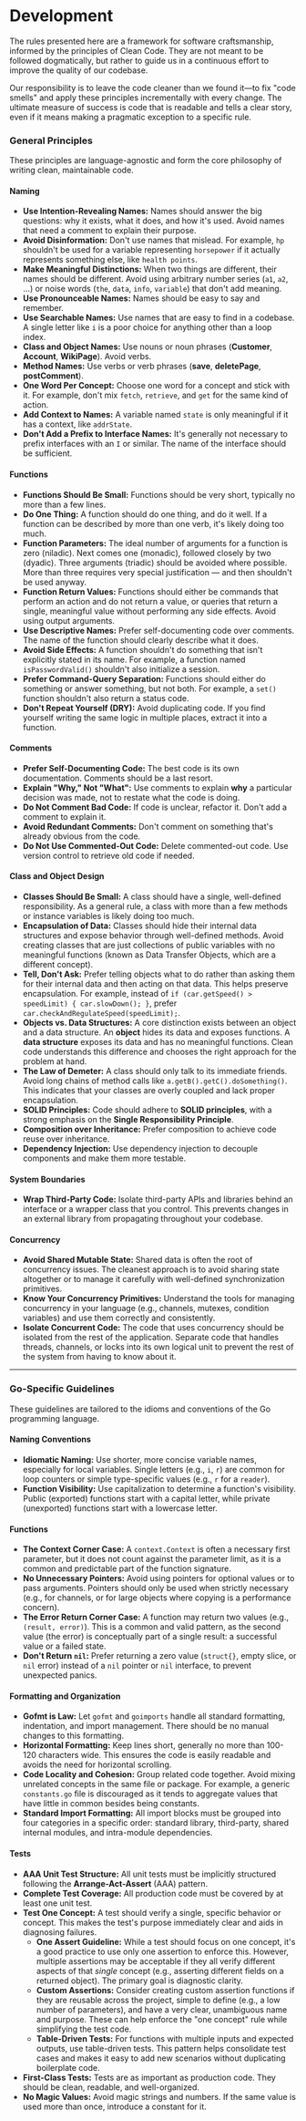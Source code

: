 # Development

The rules presented here are a framework for software craftsmanship, informed by the principles of Clean Code. They are not meant to be followed dogmatically, but rather to guide us in a continuous effort to improve the quality of our codebase.

Our responsibility is to leave the code cleaner than we found it—to fix "code smells" and apply these principles incrementally with every change. The ultimate measure of success is code that is readable and tells a clear story, even if it means making a pragmatic exception to a specific rule.

### **General Principles**

These principles are language-agnostic and form the core philosophy of writing clean, maintainable code.

#### **Naming**

* **Use Intention-Revealing Names:** Names should answer the big questions: why it exists, what it does, and how it's used. Avoid names that need a comment to explain their purpose.
* **Avoid Disinformation:** Don't use names that mislead. For example, `hp` shouldn't be used for a variable representing `horsepower` if it actually represents something else, like `health points`.
* **Make Meaningful Distinctions:** When two things are different, their names should be different. Avoid using arbitrary number series (`a1`, `a2`, ...) or noise words (`the`, `data`, `info`, `variable`) that don't add meaning.
* **Use Pronounceable Names:** Names should be easy to say and remember.
* **Use Searchable Names:** Use names that are easy to find in a codebase. A single letter like `i` is a poor choice for anything other than a loop index.
* **Class and Object Names:** Use nouns or noun phrases (**Customer**, **Account**, **WikiPage**). Avoid verbs.
* **Method Names:** Use verbs or verb phrases (**save**, **deletePage**, **postComment**).
* **One Word Per Concept:** Choose one word for a concept and stick with it. For example, don't mix `fetch`, `retrieve`, and `get` for the same kind of action.
* **Add Context to Names:** A variable named `state` is only meaningful if it has a context, like `addrState`.
* **Don't Add a Prefix to Interface Names:** It's generally not necessary to prefix interfaces with an `I` or similar. The name of the interface should be sufficient.

#### **Functions**

* **Functions Should Be Small:** Functions should be very short, typically no more than a few lines.
* **Do One Thing:** A function should do one thing, and do it well. If a function can be described by more than one verb, it's likely doing too much.
* **Function Parameters:** The ideal number of arguments for a function is zero (niladic). Next comes one (monadic), followed closely by two (dyadic). Three arguments (triadic) should be avoided where possible. More than three requires very special justification — and then shouldn't be used anyway.
* **Function Return Values:** Functions should either be commands that perform an action and do not return a value, or queries that return a single, meaningful value without performing any side effects. Avoid using output arguments.
* **Use Descriptive Names:** Prefer self-documenting code over comments. The name of the function should clearly describe what it does.
* **Avoid Side Effects:** A function shouldn't do something that isn't explicitly stated in its name. For example, a function named `isPasswordValid()` shouldn't also initialize a session.
* **Prefer Command-Query Separation:** Functions should either do something or answer something, but not both. For example, a `set()` function shouldn't also return a status code.
* **Don't Repeat Yourself (DRY):** Avoid duplicating code. If you find yourself writing the same logic in multiple places, extract it into a function.

#### **Comments**

* **Prefer Self-Documenting Code:** The best code is its own documentation. Comments should be a last resort.
* **Explain "Why," Not "What":** Use comments to explain **why** a particular decision was made, not to restate what the code is doing.
* **Do Not Comment Bad Code:** If code is unclear, refactor it. Don't add a comment to explain it.
* **Avoid Redundant Comments:** Don't comment on something that's already obvious from the code.
* **Do Not Use Commented-Out Code:** Delete commented-out code. Use version control to retrieve old code if needed.

#### **Class and Object Design**

* **Classes Should Be Small:** A class should have a single, well-defined responsibility. As a general rule, a class with more than a few methods or instance variables is likely doing too much.
* **Encapsulation of Data:** Classes should hide their internal data structures and expose behavior through well-defined methods. Avoid creating classes that are just collections of public variables with no meaningful functions (known as Data Transfer Objects, which are a different concept).
* **Tell, Don't Ask:** Prefer telling objects what to do rather than asking them for their internal data and then acting on that data. This helps preserve encapsulation. For example, instead of `if (car.getSpeed() > speedLimit) { car.slowDown(); }`, prefer `car.checkAndRegulateSpeed(speedLimit);`.
* **Objects vs. Data Structures:** A core distinction exists between an object and a data structure. An **object** hides its data and exposes functions. A **data structure** exposes its data and has no meaningful functions. Clean code understands this difference and chooses the right approach for the problem at hand.
* **The Law of Demeter:** A class should only talk to its immediate friends. Avoid long chains of method calls like `a.getB().getC().doSomething()`. This indicates that your classes are overly coupled and lack proper encapsulation.
* **SOLID Principles:** Code should adhere to **SOLID principles**, with a strong emphasis on the **Single Responsibility Principle**.
* **Composition over Inheritance:** Prefer composition to achieve code reuse over inheritance.
* **Dependency Injection:** Use dependency injection to decouple components and make them more testable.

#### **System Boundaries**

* **Wrap Third-Party Code:** Isolate third-party APIs and libraries behind an interface or a wrapper class that you control. This prevents changes in an external library from propagating throughout your codebase.

#### **Concurrency**

* **Avoid Shared Mutable State:** Shared data is often the root of concurrency issues. The cleanest approach is to avoid sharing state altogether or to manage it carefully with well-defined synchronization primitives.
* **Know Your Concurrency Primitives:** Understand the tools for managing concurrency in your language (e.g., channels, mutexes, condition variables) and use them correctly and consistently.
* **Isolate Concurrent Code:** The code that uses concurrency should be isolated from the rest of the application. Separate code that handles threads, channels, or locks into its own logical unit to prevent the rest of the system from having to know about it.

---

### **Go-Specific Guidelines**

These guidelines are tailored to the idioms and conventions of the Go programming language.

#### **Naming Conventions**

* **Idiomatic Naming:** Use shorter, more concise variable names, especially for local variables. Single letters (e.g., `i`, `r`) are common for loop counters or simple type-specific values (e.g., `r` for a `reader`).
* **Function Visibility:** Use capitalization to determine a function's visibility. Public (exported) functions start with a capital letter, while private (unexported) functions start with a lowercase letter.

#### **Functions**

* **The Context Corner Case:** A `context.Context` is often a necessary first parameter, but it does not count against the parameter limit, as it is a common and predictable part of the function signature.
* **No Unnecessary Pointers:** Avoid using pointers for optional values or to pass arguments. Pointers should only be used when strictly necessary (e.g., for channels, or for large objects where copying is a performance concern).
* **The Error Return Corner Case:** A function may return two values (e.g., `(result, error)`). This is a common and valid pattern, as the second value (the error) is conceptually part of a single result: a successful value or a failed state.
* **Don't Return `nil`:** Prefer returning a zero value (`struct{}`, empty slice, or `nil` error) instead of a `nil` pointer or `nil` interface, to prevent unexpected panics.

#### **Formatting and Organization**

* **Gofmt is Law:** Let `gofmt` and `goimports` handle all standard formatting, indentation, and import management. There should be no manual changes to this formatting.
* **Horizontal Formatting:** Keep lines short, generally no more than 100-120 characters wide. This ensures the code is easily readable and avoids the need for horizontal scrolling.
* **Code Locality and Cohesion:** Group related code together. Avoid mixing unrelated concepts in the same file or package. For example, a generic `constants.go` file is discouraged as it tends to aggregate values that have little in common besides being constants.
* **Standard Import Formatting:** All import blocks must be grouped into four categories in a specific order: standard library, third-party, shared internal modules, and intra-module dependencies.

#### **Tests**

* **AAA Unit Test Structure:** All unit tests must be implicitly structured following the **Arrange-Act-Assert** (AAA) pattern.
* **Complete Test Coverage:** All production code must be covered by at least one unit test.
* **Test One Concept:** A test should verify a single, specific behavior or concept. This makes the test's purpose immediately clear and aids in diagnosing failures.
    * **One Assert Guideline:** While a test should focus on one concept, it's a good practice to use only one assertion to enforce this. However, multiple assertions may be acceptable if they all verify different aspects of that *single* concept (e.g., asserting different fields on a returned object). The primary goal is diagnostic clarity.
    * **Custom Assertions:** Consider creating custom assertion functions if they are reusable across the project, simple to define (e.g., a low number of parameters), and have a very clear, unambiguous name and purpose. These can help enforce the "one concept" rule while simplifying the test code.
    * **Table-Driven Tests:** For functions with multiple inputs and expected outputs, use table-driven tests. This pattern helps consolidate test cases and makes it easy to add new scenarios without duplicating boilerplate code.
* **First-Class Tests:** Tests are as important as production code. They should be clean, readable, and well-organized.
* **No Magic Values:** Avoid magic strings and numbers. If the same value is used more than once, introduce a constant for it.
